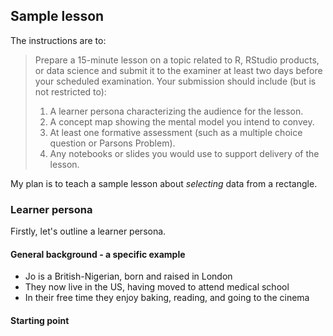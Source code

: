 ## Sample lesson

The instructions are to:

> Prepare a 15-minute lesson on a topic related to R, RStudio products, or data
> science and submit it to the examiner at least two days before your scheduled
> examination. Your submission should include (but is not restricted to):
> 1.  A learner persona characterizing the audience for the lesson.
> 2.  A concept map showing the mental model you intend to convey.
> 3.  At least one formative assessment (such as a multiple choice question or Parsons Problem).
> 4.  Any notebooks or slides you would use to support delivery of the lesson.

My plan is to teach a sample lesson about _selecting_ data from a rectangle.

### Learner persona

Firstly, let's outline a learner persona.

#### General background - a specific example

* Jo is a British-Nigerian, born and raised in London
* They now live in the US, having moved to attend medical school
* In their free time they enjoy baking, reading, and going to the cinema

#### Starting point